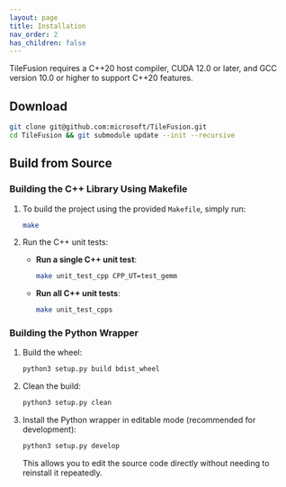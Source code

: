 ```yaml
---
layout: page
title: Installation
nav_order: 2
has_children: false
---
```


TileFusion requires a C++20 host compiler, CUDA 12.0 or later, and GCC version 10.0 or higher to support C++20 features.

## Download

```bash
git clone git@github.com:microsoft/TileFusion.git
cd TileFusion && git submodule update --init --recursive
```

## Build from Source

### Building the C++ Library Using Makefile

1. To build the project using the provided `Makefile`, simply run:

   ```bash
   make
   ```

1. Run the C++ unit tests:

   - **Run a single C++ unit test**:
     ```bash
     make unit_test_cpp CPP_UT=test_gemm
     ```
   - **Run all C++ unit tests**:
     ```bash
     make unit_test_cpps
     ```

### Building the Python Wrapper

1. Build the wheel:

   ```bash
   python3 setup.py build bdist_wheel
   ```

1. Clean the build:

   ```bash
   python3 setup.py clean
   ```

1. Install the Python wrapper in editable mode (recommended for development):

   ```bash
   python3 setup.py develop
   ```

   This allows you to edit the source code directly without needing to reinstall it repeatedly.
